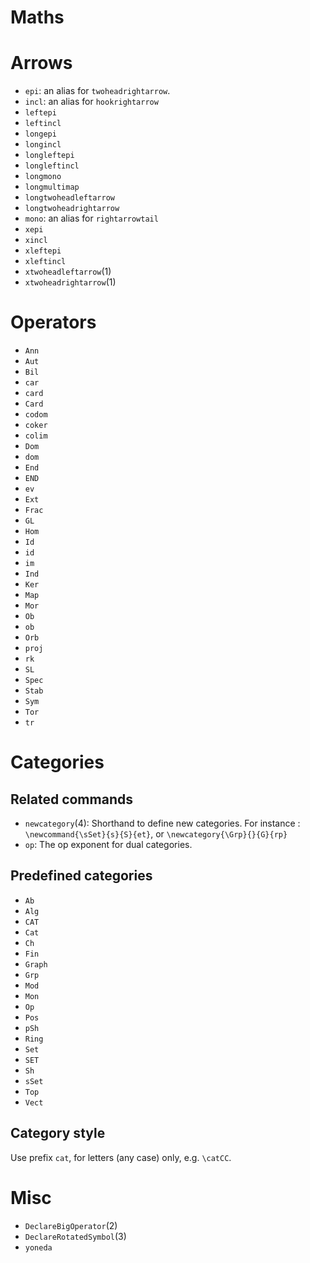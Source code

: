 Maths
=====

# Arrows

* `epi`: an alias for `twoheadrightarrow`.
* `incl`: an alias for `hookrightarrow`
* `leftepi`
* `leftincl`
* `longepi`
* `longincl`
* `longleftepi`
* `longleftincl`
* `longmono`
* `longmultimap`
* `longtwoheadleftarrow`
* `longtwoheadrightarrow`
* `mono`: an alias for `rightarrowtail`
* `xepi`
* `xincl`
* `xleftepi`
* `xleftincl`
* `xtwoheadleftarrow`(1)
* `xtwoheadrightarrow`(1)

# Operators

* `Ann`
* `Aut`
* `Bil`
* `car`
* `card`
* `Card`
* `codom`
* `coker`
* `colim`
* `Dom`
* `dom`
* `End`
* `END`
* `ev`
* `Ext`
* `Frac`
* `GL`
* `Hom`
* `Id`
* `id`
* `im`
* `Ind`
* `Ker`
* `Map`
* `Mor`
* `Ob`
* `ob`
* `Orb`
* `proj`
* `rk`
* `SL`
* `Spec`
* `Stab`
* `Sym`
* `Tor`
* `tr`

# Categories

## Related commands

* `newcategory`(4): Shorthand to define new categories. For instance : `\newcommand{\sSet}{s}{S}{et}`, or `\newcategory{\Grp}{}{G}{rp}`
* `op`: The op exponent for dual categories.

## Predefined categories

* `Ab`
* `Alg`
* `CAT`
* `Cat`
* `Ch`
* `Fin`
* `Graph`
* `Grp`
* `Mod`
* `Mon`
* `Op`
* `Pos`
* `pSh`
* `Ring`
* `Set`
* `SET`
* `Sh`
* `sSet`
* `Top`
* `Vect`

## Category style

Use prefix `cat`, for letters (any case) only, e.g. `\catCC`.

# Misc

* `DeclareBigOperator`(2)
* `DeclareRotatedSymbol`(3)
* `yoneda`
